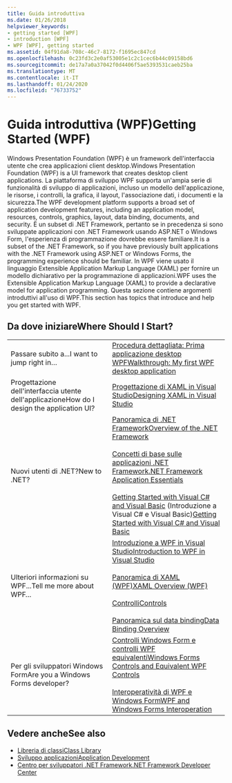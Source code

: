 ```yaml
---
title: Guida introduttiva
ms.date: 01/26/2018
helpviewer_keywords:
- getting started [WPF]
- introduction [WPF]
- WPF [WPF], getting started
ms.assetid: 04f91da8-708c-46c7-8172-f1695ec847cd
ms.openlocfilehash: 0c23fd3c2e0af53005e1c2c1cec6b44c09158bd6
ms.sourcegitcommit: de17a7a0a37042f0d4406f5ae5393531caeb25ba
ms.translationtype: MT
ms.contentlocale: it-IT
ms.lasthandoff: 01/24/2020
ms.locfileid: "76733752"
---
```

# <a name="getting-started-wpf"></a><span data-ttu-id="021cb-102">Guida introduttiva (WPF)</span><span class="sxs-lookup"><span data-stu-id="021cb-102">Getting Started (WPF)</span></span>
<span data-ttu-id="021cb-103">Windows Presentation Foundation (WPF) è un framework dell'interfaccia utente che crea applicazioni client desktop.</span><span class="sxs-lookup"><span data-stu-id="021cb-103">Windows Presentation Foundation (WPF) is a UI framework that creates desktop client applications.</span></span> <span data-ttu-id="021cb-104">La piattaforma di sviluppo WPF supporta un'ampia serie di funzionalità di sviluppo di applicazioni, incluso un modello dell'applicazione, le risorse, i controlli, la grafica, il layout, l'associazione dati, i documenti e la sicurezza.</span><span class="sxs-lookup"><span data-stu-id="021cb-104">The WPF development platform supports a broad set of application development features, including an application model, resources, controls, graphics, layout, data binding, documents, and security.</span></span> <span data-ttu-id="021cb-105">È un subset di .NET Framework, pertanto se in precedenza si sono sviluppate applicazioni con .NET Framework usando ASP.NET o Windows Form, l'esperienza di programmazione dovrebbe essere familiare.</span><span class="sxs-lookup"><span data-stu-id="021cb-105">It is a subset of the .NET Framework, so if you have previously built applications with the .NET Framework using ASP.NET or Windows Forms, the programming experience should be familiar.</span></span> <span data-ttu-id="021cb-106">In WPF viene usato il linguaggio Extensible Application Markup Language (XAML) per fornire un modello dichiarativo per la programmazione di applicazioni.</span><span class="sxs-lookup"><span data-stu-id="021cb-106">WPF uses the Extensible Application Markup Language (XAML) to provide a declarative model for application programming.</span></span> <span data-ttu-id="021cb-107">Questa sezione contiene argomenti introduttivi all'uso di WPF.</span><span class="sxs-lookup"><span data-stu-id="021cb-107">This section has topics that introduce and help you get started with WPF.</span></span>  
  
## <a name="where-should-i-start"></a><span data-ttu-id="021cb-108">Da dove iniziare</span><span class="sxs-lookup"><span data-stu-id="021cb-108">Where Should I Start?</span></span>  
  
|||  
|-|-|  
|<span data-ttu-id="021cb-109">Passare subito a...</span><span class="sxs-lookup"><span data-stu-id="021cb-109">I want to jump right in…</span></span>|[<span data-ttu-id="021cb-110">Procedura dettagliata: Prima applicazione desktop WPF</span><span class="sxs-lookup"><span data-stu-id="021cb-110">Walkthrough: My first WPF desktop application</span></span>](walkthrough-my-first-wpf-desktop-application.md)|  
|<span data-ttu-id="021cb-111">Progettazione dell'interfaccia utente dell'applicazione</span><span class="sxs-lookup"><span data-stu-id="021cb-111">How do I design the application UI?</span></span>|[<span data-ttu-id="021cb-112">Progettazione di XAML in Visual Studio</span><span class="sxs-lookup"><span data-stu-id="021cb-112">Designing XAML in Visual Studio</span></span>](/visualstudio/designers/designing-xaml-in-visual-studio)|  
|<span data-ttu-id="021cb-113">Nuovi utenti di .NET?</span><span class="sxs-lookup"><span data-stu-id="021cb-113">New to .NET?</span></span>|[<span data-ttu-id="021cb-114">Panoramica di .NET Framework</span><span class="sxs-lookup"><span data-stu-id="021cb-114">Overview of the .NET Framework</span></span>](../../get-started/overview.md)<br /><br /> [<span data-ttu-id="021cb-115">Concetti di base sulle applicazioni .NET Framework</span><span class="sxs-lookup"><span data-stu-id="021cb-115">.NET Framework Application Essentials</span></span>](../../../standard/application-essentials.md)<br /><br /> <span data-ttu-id="021cb-116">[Getting Started with Visual C# and Visual Basic](/visualstudio/ide/quickstart-visual-basic-console) (Introduzione a Visual C# e Visual Basic)</span><span class="sxs-lookup"><span data-stu-id="021cb-116">[Getting Started with Visual C# and Visual Basic](/visualstudio/ide/quickstart-visual-basic-console)</span></span>|  
|<span data-ttu-id="021cb-117">Ulteriori informazioni su WPF...</span><span class="sxs-lookup"><span data-stu-id="021cb-117">Tell me more about WPF…</span></span>|[<span data-ttu-id="021cb-118">Introduzione a WPF in Visual Studio</span><span class="sxs-lookup"><span data-stu-id="021cb-118">Introduction to WPF in Visual Studio</span></span>](introduction-to-wpf-in-vs.md)<br /><br /> [<span data-ttu-id="021cb-119">Panoramica di XAML (WPF)</span><span class="sxs-lookup"><span data-stu-id="021cb-119">XAML Overview (WPF)</span></span>](../advanced/xaml-overview-wpf.md)<br /><br /> [<span data-ttu-id="021cb-120">Controlli</span><span class="sxs-lookup"><span data-stu-id="021cb-120">Controls</span></span>](../controls/index.md)<br /><br /> [<span data-ttu-id="021cb-121">Panoramica sul data binding</span><span class="sxs-lookup"><span data-stu-id="021cb-121">Data Binding Overview</span></span>](../../../desktop-wpf/data/data-binding-overview.md)|  
|<span data-ttu-id="021cb-122">Per gli sviluppatori Windows Form</span><span class="sxs-lookup"><span data-stu-id="021cb-122">Are you a Windows Forms developer?</span></span>|[<span data-ttu-id="021cb-123">Controlli Windows Form e controlli WPF equivalenti</span><span class="sxs-lookup"><span data-stu-id="021cb-123">Windows Forms Controls and Equivalent WPF Controls</span></span>](../advanced/windows-forms-controls-and-equivalent-wpf-controls.md)<br /><br /> [<span data-ttu-id="021cb-124">Interoperatività di WPF e Windows Form</span><span class="sxs-lookup"><span data-stu-id="021cb-124">WPF and Windows Forms Interoperation</span></span>](../advanced/wpf-and-windows-forms-interoperation.md)|  
  
## <a name="see-also"></a><span data-ttu-id="021cb-125">Vedere anche</span><span class="sxs-lookup"><span data-stu-id="021cb-125">See also</span></span>

- [<span data-ttu-id="021cb-126">Libreria di classi</span><span class="sxs-lookup"><span data-stu-id="021cb-126">Class Library</span></span>](../class-library-wpf.md)
- [<span data-ttu-id="021cb-127">Sviluppo applicazioni</span><span class="sxs-lookup"><span data-stu-id="021cb-127">Application Development</span></span>](../app-development/index.md)
- [<span data-ttu-id="021cb-128">Centro per sviluppatori .NET Framework</span><span class="sxs-lookup"><span data-stu-id="021cb-128">.NET Framework Developer Center</span></span>](https://www.microsoft.com/net)
